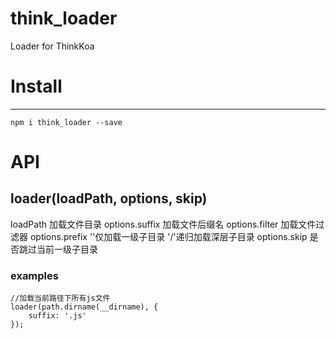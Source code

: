 # think_loader

Loader for ThinkKoa

# Install
-----

```
npm i think_loader --save
```

# API

## loader(loadPath, options, skip)

loadPath 加载文件目录
options.suffix 加载文件后缀名
options.filter 加载文件过滤器
options.prefix ''仅加载一级子目录 '/'递归加载深层子目录
options.skip 是否跳过当前一级子目录 

### examples

```
//加载当前路径下所有js文件
loader(path.dirname(__dirname), {
    suffix: '.js'
});

```